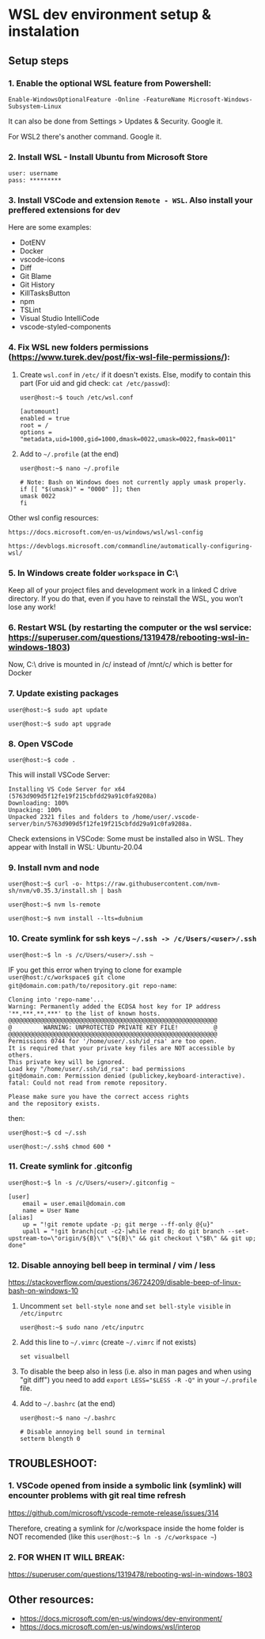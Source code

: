 # WSL dev environment setup & instalation

## Setup steps

### 1. Enable the optional WSL feature from Powershell:
```
Enable-WindowsOptionalFeature -Online -FeatureName Microsoft-Windows-Subsystem-Linux
```

It can also be done from Settings > Updates & Security. Google it.

For WSL2 there's another command. Google it.

### 2. Install WSL - Install Ubuntu from Microsoft Store
```
user: username
pass: *********
```

### 3. Install VSCode and extension `Remote - WSL`. Also install your preffered extensions for dev

Here are some examples:
- DotENV
- Docker
- vscode-icons
- Diff
- Git Blame
- Git History
- KillTasksButton
- npm
- TSLint
- Visual Studio IntelliCode
- vscode-styled-components

### 4. Fix WSL new folders permissions (https://www.turek.dev/post/fix-wsl-file-permissions/):

1. Create `wsl.conf` in `/etc/` if it doesn't exists. Else, modify to contain this part (For uid and gid check: `cat /etc/passwd`):

    `user@host:~$ touch /etc/wsl.conf`
    ```
    [automount]
    enabled = true
    root = /
    options = "metadata,uid=1000,gid=1000,dmask=0022,umask=0022,fmask=0011"
    ```

2. Add to `~/.profile` (at the end)

    `user@host:~$ nano ~/.profile`
    ```
    # Note: Bash on Windows does not currently apply umask properly.
    if [[ "$(umask)" = "0000" ]]; then
    umask 0022
    fi
    ```

Other wsl config resources:

`https://docs.microsoft.com/en-us/windows/wsl/wsl-config`

`https://devblogs.microsoft.com/commandline/automatically-configuring-wsl/`

### 5. In Windows create folder `workspace` in C:\

Keep all of your project files and development work in a linked C drive directory. If you do that, even if you have to reinstall the WSL, you won’t lose any work!

### 6. Restart WSL (by restarting the computer or the wsl service: https://superuser.com/questions/1319478/rebooting-wsl-in-windows-1803)
Now, C:\ drive is mounted in /c/ instead of /mnt/c/ which is better for Docker

### 7. Update existing packages

`user@host:~$ sudo apt update`

`user@host:~$ sudo apt upgrade`

### 8. Open VSCode

`user@host:~$ code .`

This will install VSCode Server:

    Installing VS Code Server for x64 (5763d909d5f12fe19f215cbfdd29a91c0fa9208a)
    Downloading: 100%
    Unpacking: 100%
    Unpacked 2321 files and folders to /home/user/.vscode-server/bin/5763d909d5f12fe19f215cbfdd29a91c0fa9208a.

Check extensions in VSCode: Some must be installed also in WSL. They appear with Install in WSL: Ubuntu-20.04

### 9. Install nvm and node

`user@host:~$ curl -o- https://raw.githubusercontent.com/nvm-sh/nvm/v0.35.3/install.sh | bash`

`user@host:~$ nvm ls-remote`

`user@host:~$ nvm install --lts=dubnium`

### 10. Create symlink for ssh keys `~/.ssh -> /c/Users/<user>/.ssh`

`user@host:~$ ln -s /c/Users/<user>/.ssh ~`

IF you get this error when trying to clone for example `user@host:/c/workspace$ git clone git@domain.com:path/to/repository.git repo-name`:
```
Cloning into 'repo-name'...
Warning: Permanently added the ECDSA host key for IP address '**.***.**.***' to the list of known hosts.
@@@@@@@@@@@@@@@@@@@@@@@@@@@@@@@@@@@@@@@@@@@@@@@@@@@@@@@@@@@
@         WARNING: UNPROTECTED PRIVATE KEY FILE!          @
@@@@@@@@@@@@@@@@@@@@@@@@@@@@@@@@@@@@@@@@@@@@@@@@@@@@@@@@@@@
Permissions 0744 for '/home/user/.ssh/id_rsa' are too open.
It is required that your private key files are NOT accessible by others.
This private key will be ignored.
Load key "/home/user/.ssh/id_rsa": bad permissions
git@domain.com: Permission denied (publickey,keyboard-interactive).
fatal: Could not read from remote repository.

Please make sure you have the correct access rights
and the repository exists.
```

then:

`user@host:~$ cd ~/.ssh`

`user@host:~/.ssh$ chmod 600 *`

### 11. Create symlink for .gitconfig

`user@host:~$ ln -s /c/Users/<user>/.gitconfig ~`

```
[user]
	email = user.email@domain.com
	name = User Name
[alias]
	up = "!git remote update -p; git merge --ff-only @{u}"
	upall = "!git branch|cut -c2-|while read B; do git branch --set-upstream-to=\"origin/${B}\" \"${B}\" && git checkout \"$B\" && git up; done"
```

### 12. Disable annoying bell beep in terminal / vim / less

https://stackoverflow.com/questions/36724209/disable-beep-of-linux-bash-on-windows-10

1. Uncomment `set bell-style none` and `set bell-style visible` in `/etc/inputrc`

	`user@host:~$ sudo nano /etc/inputrc`

2. Add this line to `~/.vimrc` (create `~/.vimrc` if not exists)

	`set visualbell`

3. To disable the beep also in less (i.e. also in man pages and when using "git diff") you need to add `export LESS="$LESS -R -Q"` in your `~/.profile` file.

4. Add to `~/.bashrc` (at the end)

    `user@host:~$ nano ~/.bashrc`
    ```
    # Disable annoying bell sound in terminal
    setterm blength 0
    ```

## TROUBLESHOOT:

### 1. VSCode opened from inside a symbolic link (symlink) will encounter problems with git real time refresh

https://github.com/microsoft/vscode-remote-release/issues/314

Therefore, creating a symlink for /c/workspace inside the home folder is NOT recomended (like this `user@host:~$ ln -s /c/workspace ~`)

### 2. FOR WHEN IT WILL BREAK:

https://superuser.com/questions/1319478/rebooting-wsl-in-windows-1803

## Other resources:

- https://docs.microsoft.com/en-us/windows/dev-environment/
- https://docs.microsoft.com/en-us/windows/wsl/interop

